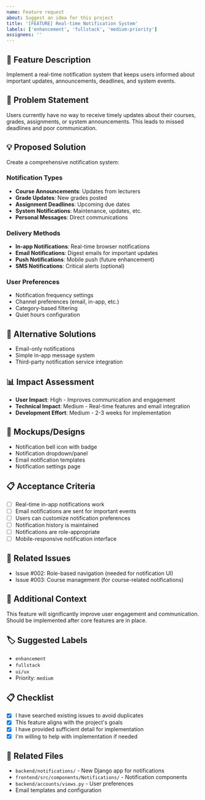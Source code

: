 ```yaml
---
name: Feature request
about: Suggest an idea for this project
title: '[FEATURE] Real-time Notification System'
labels: ['enhancement', 'fullstack', 'medium-priority']
assignees: ''
---
```


## 🚀 Feature Description
Implement a real-time notification system that keeps users informed about important updates, announcements, deadlines, and system events.

## 🎯 Problem Statement
Users currently have no way to receive timely updates about their courses, grades, assignments, or system announcements. This leads to missed deadlines and poor communication.

## 💡 Proposed Solution
Create a comprehensive notification system:

### Notification Types
- **Course Announcements**: Updates from lecturers
- **Grade Updates**: New grades posted
- **Assignment Deadlines**: Upcoming due dates
- **System Notifications**: Maintenance, updates, etc.
- **Personal Messages**: Direct communications

### Delivery Methods
- **In-app Notifications**: Real-time browser notifications
- **Email Notifications**: Digest emails for important updates
- **Push Notifications**: Mobile push (future enhancement)
- **SMS Notifications**: Critical alerts (optional)

### User Preferences
- Notification frequency settings
- Channel preferences (email, in-app, etc.)
- Category-based filtering
- Quiet hours configuration

## 🔄 Alternative Solutions
- Email-only notifications
- Simple in-app message system
- Third-party notification service integration

## 📊 Impact Assessment
- **User Impact**: High - Improves communication and engagement
- **Technical Impact**: Medium - Real-time features and email integration
- **Development Effort**: Medium - 2-3 weeks for implementation

## 🎨 Mockups/Designs
- Notification bell icon with badge
- Notification dropdown/panel
- Email notification templates
- Notification settings page

## 📋 Acceptance Criteria
- [ ] Real-time in-app notifications work
- [ ] Email notifications are sent for important events
- [ ] Users can customize notification preferences
- [ ] Notification history is maintained
- [ ] Notifications are role-appropriate
- [ ] Mobile-responsive notification interface

## 🔗 Related Issues
- Issue #002: Role-based navigation (needed for notification UI)
- Issue #003: Course management (for course-related notifications)

## 📝 Additional Context
This feature will significantly improve user engagement and communication. Should be implemented after core features are in place.

## 🏷️ Suggested Labels
- `enhancement`
- `fullstack`
- `ui/ux`
- Priority: `medium`

## 📋 Checklist
- [x] I have searched existing issues to avoid duplicates
- [x] This feature aligns with the project's goals
- [x] I have provided sufficient detail for implementation
- [x] I'm willing to help with implementation if needed

## 🔗 Related Files
- `backend/notifications/` - New Django app for notifications
- `frontend/src/components/Notifications/` - Notification components
- `backend/accounts/views.py` - User preferences
- Email templates and configuration 